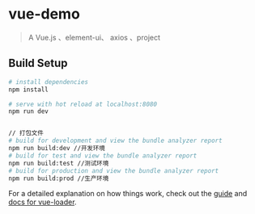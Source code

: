# vue-demo

> A Vue.js 、element-ui、 axios 、project

## Build Setup

``` bash
# install dependencies
npm install

# serve with hot reload at localhost:8080
npm run dev


// 打包文件
# build for development and view the bundle analyzer report
npm run build:dev //开发环境
# build for test and view the bundle analyzer report
npm run build:test //测试环境
# build for production and view the bundle analyzer report
npm run build:prod //生产环境
```

For a detailed explanation on how things work, check out the [guide](http://vuejs-templates.github.io/webpack/) and [docs for vue-loader](http://vuejs.github.io/vue-loader).
